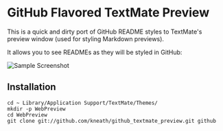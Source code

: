 # GitHub Flavored TextMate Preview

This is a quick and dirty port of GitHub README styles to TextMate's preview window (used for styling Markdown previews).

It allows you to see READMEs as they will be styled in GitHub:

![Sample Screenshot](http://share.kyleneath.com/captures/Markdown_Preview-20091205-130214.jpg)

## Installation

    cd ~ Library/Application Support/TextMate/Themes/
    mkdir -p WebPreview
    cd WebPreview
    git clone git://github.com/kneath/github_textmate_preview.git github